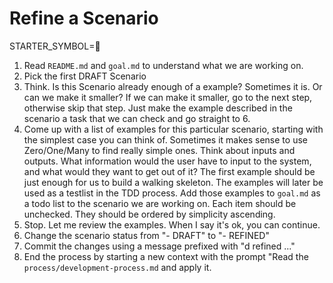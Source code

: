 # Refine a Scenario

STARTER_SYMBOL=📝

1. Read `README.md` and `goal.md` to understand what we are working on.
2. Pick the first DRAFT Scenario
3. Think. Is this Scenario already enough of a example? Sometimes it is. Or can we make it smaller? If we can make it smaller, go to the next step, otherwise skip that step. Just make the example described in the scenario a task that we can check and go straight to 6.
4. Come up with a list of examples for this particular scenario, starting with the simplest case you can think of. Sometimes it makes sense to use Zero/One/Many to find really simple ones. Think about inputs and outputs. What information would the user have to input to the system, and what would they want to get out of it? The first example should be just enough for us to build a walking skeleton. The examples will later be used as a testlist in the TDD process. Add those examples to `goal.md` as a todo list to the scenario we are working on. Each item should be unchecked. They should be ordered by simplicity ascending.
5. Stop. Let me review the examples. When I say it's ok, you can continue.
6. Change the scenario status from "- DRAFT" to "- REFINED"
7. Commit the changes using a message prefixed with "d refined ..."
8. End the process by starting a new context with the prompt "Read the `process/development-process.md` and apply it.
